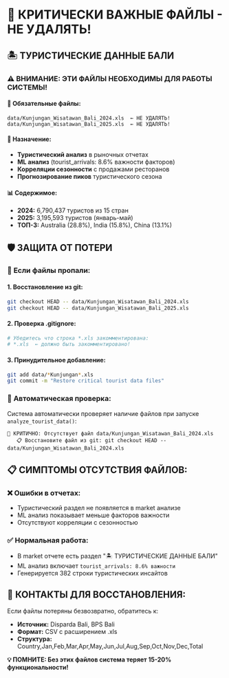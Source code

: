 # 🚨 КРИТИЧЕСКИ ВАЖНЫЕ ФАЙЛЫ - НЕ УДАЛЯТЬ!

## 🏝️ ТУРИСТИЧЕСКИЕ ДАННЫЕ БАЛИ

### ⚠️ **ВНИМАНИЕ: ЭТИ ФАЙЛЫ НЕОБХОДИМЫ ДЛЯ РАБОТЫ СИСТЕМЫ!**

#### 📁 Обязательные файлы:
```
data/Kunjungan_Wisatawan_Bali_2024.xls  ← НЕ УДАЛЯТЬ!
data/Kunjungan_Wisatawan_Bali_2025.xls  ← НЕ УДАЛЯТЬ!
```

#### 🎯 **Назначение:**
- **Туристический анализ** в рыночных отчетах
- **ML анализ** (tourist_arrivals: 8.6% важности факторов)
- **Корреляции сезонности** с продажами ресторанов
- **Прогнозирование пиков** туристического сезона

#### 📊 **Содержимое:**
- **2024:** 6,790,437 туристов из 15 стран
- **2025:** 3,195,593 туристов (январь-май)
- **ТОП-3:** Australia (28.8%), India (15.8%), China (13.1%)

## 🛡️ ЗАЩИТА ОТ ПОТЕРИ

### 🔧 **Если файлы пропали:**

#### 1. Восстановление из git:
```bash
git checkout HEAD -- data/Kunjungan_Wisatawan_Bali_2024.xls
git checkout HEAD -- data/Kunjungan_Wisatawan_Bali_2025.xls
```

#### 2. Проверка .gitignore:
```bash
# Убедитесь что строка *.xls закомментирована:
# *.xls  ← должно быть закомментировано!
```

#### 3. Принудительное добавление:
```bash
git add data/*Kunjungan*.xls
git commit -m "Restore critical tourist data files"
```

### 🚨 **Автоматическая проверка:**
Система автоматически проверяет наличие файлов при запуске `analyze_tourist_data()`:
```
🚨 КРИТИЧНО: Отсутствует файл data/Kunjungan_Wisatawan_Bali_2024.xls
   📋 Восстановите файл из git: git checkout HEAD -- data/Kunjungan_Wisatawan_Bali_2024.xls
```

## 📋 **СИМПТОМЫ ОТСУТСТВИЯ ФАЙЛОВ:**

### ❌ Ошибки в отчетах:
- Туристический раздел не появляется в market анализе
- ML анализ показывает меньше факторов важности
- Отсутствуют корреляции с сезонностью

### ✅ Нормальная работа:
- В market отчете есть раздел "🏝️ ТУРИСТИЧЕСКИЕ ДАННЫЕ БАЛИ"
- ML анализ включает `tourist_arrivals: 8.6% важности`
- Генерируется 382 строки туристических инсайтов

## 🎯 **КОНТАКТЫ ДЛЯ ВОССТАНОВЛЕНИЯ:**

Если файлы потеряны безвозвратно, обратитесь к:
- **Источник:** Disparda Bali, BPS Bali
- **Формат:** CSV с расширением .xls
- **Структура:** Country,Jan,Feb,Mar,Apr,May,Jun,Jul,Aug,Sep,Oct,Nov,Dec,Total

**💡 ПОМНИТЕ: Без этих файлов система теряет 15-20% функциональности!**